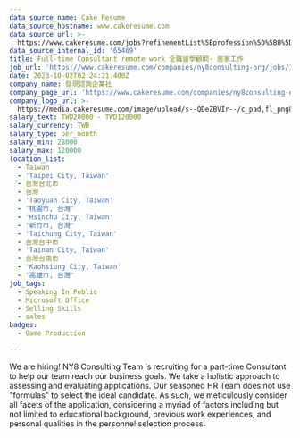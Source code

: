 ```yaml
---
data_source_name: Cake Resume
data_source_hostname: www.cakeresume.com
data_source_url: >-
  https://www.cakeresume.com/jobs?refinementList%5Bprofession%5D%5B0%5D=game-production&range%5Bsalary_range%5D%5Bmin%5D=100000
data_source_internal_id: '65469'
title: Full-time Consultant remote work 全職留學顧問- 居家工作
job_url: 'https://www.cakeresume.com/companies/ny8consulting-org/jobs/1833f0'
date: 2023-10-02T02:24:21.400Z
company_name: 發現諮詢企業社
company_page_url: 'https://www.cakeresume.com/companies/ny8consulting-org'
company_logo_url: >-
  https://media.cakeresume.com/image/upload/s--QDeZBVIr--/c_pad,fl_png8,h_200,w_200/v1695374999/mh6ikkrsbufddttafnuk.png
salary_text: TWD28000 - TWD120000
salary_currency: TWD
salary_type: per_month
salary_min: 28000
salary_max: 120000
location_list:
  - Taiwan
  - 'Taipei City, Taiwan'
  - 台灣台北市
  - 台灣
  - 'Taoyuan City, Taiwan'
  - '桃園市, 台灣'
  - 'Hsinchu City, Taiwan'
  - '新竹市, 台灣'
  - 'Taichung City, Taiwan'
  - 台灣台中市
  - 'Tainan City, Taiwan'
  - 台灣台南市
  - 'Kaohsiung City, Taiwan'
  - '高雄市, 台灣'
job_tags:
  - Speaking In Public
  - Microsoft Office
  - Selling Skills
  - sales
badges:
  - Game Production

---
```


We are hiring! NY8 Consulting Team is recruiting for a part-time Consultant to help our team reach our business goals. We take a holistic approach to assessing and evaluating applications. Our seasoned HR Team does not use "formulas" to select the ideal candidate. As such, we meticulously consider all facets of the application, considering a myriad of factors including but not limited to educational background, previous work experiences, and personal qualities in the personnel selection process.